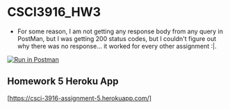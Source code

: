 # CSCI3916_HW3

- For some reason, I am not getting any response body from any query in PostMan, but I was getting 200 status codes, but I couldn't figure out why there was no response... it worked for every other assignment :|.

[![Run in Postman](https://run.pstmn.io/button.svg)](https://app.getpostman.com/run-collection/776bda8663938988f711#?env%5Bhw3%5D=W3sia2V5IjoidXNlcm5hbWUiLCJ2YWx1ZSI6ImN1X3VzZXIiLCJlbmFibGVkIjp0cnVlfSx7ImtleSI6InBhc3N3b3JkIiwidmFsdWUiOiJjdV9ydWxleiIsImVuYWJsZWQiOnRydWV9LHsia2V5IjoiJGVjaG9fYm9keSIsInZhbHVlIjoiIiwiZW5hYmxlZCI6dHJ1ZX0seyJrZXkiOiJ0b2tlbiIsInZhbHVlIjoiIiwiZW5hYmxlZCI6dHJ1ZX1d)

## Homework 5 Heroku App

  [https://csci-3916-assignment-5.herokuapp.com/]
